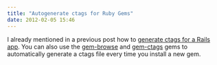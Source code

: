 ```yaml
---
title: "Autogenerate ctags for Ruby Gems"
date: 2012-02-05 15:46
---
```

<p>I already mentioned in a previous post how to <a href="../../../../articles/2012/01/05/find-method-usages-with-ctags-and-vim.html" target="_self">generate ctags for a Rails app</a>. You can also use the <a href="https://github.com/tpope/gem-browse" target="_blank">gem-browse</a> and <a href="https://github.com/tpope/gem-ctags" target="_blank">gem-ctags</a>&nbsp;gems to automatically generate a ctags file every time you install a new gem.</p>
